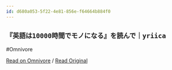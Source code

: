 ```yaml
---
id: d680a053-5f22-4e81-856e-f64664b884f0
---
```


## `『英語は10000時間でモノになる』を読んで｜yriica`
#Omnivore

[Read on Omnivore](https://omnivore.app/me/10000-yriica-19126dda7d9) / [Read Original](https://sizu.me/yriica/posts/b2rr4n0uftwm)


